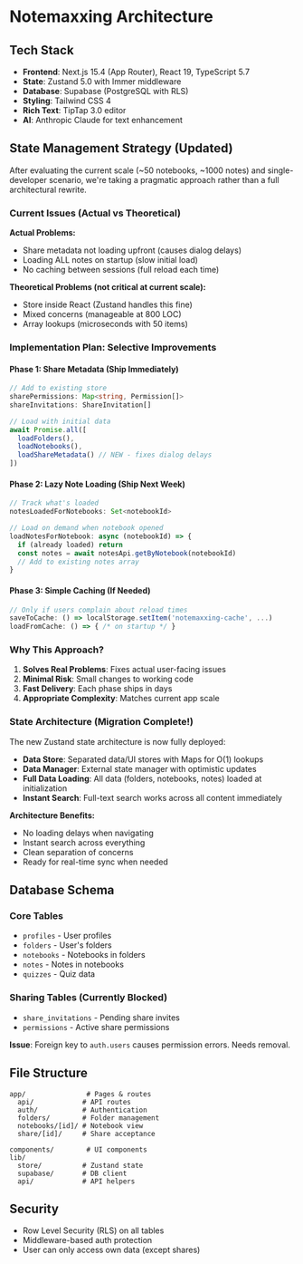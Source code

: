# Notemaxxing Architecture

## Tech Stack

- **Frontend**: Next.js 15.4 (App Router), React 19, TypeScript 5.7
- **State**: Zustand 5.0 with Immer middleware
- **Database**: Supabase (PostgreSQL with RLS)
- **Styling**: Tailwind CSS 4
- **Rich Text**: TipTap 3.0 editor
- **AI**: Anthropic Claude for text enhancement

## State Management Strategy (Updated)

After evaluating the current scale (~50 notebooks, ~1000 notes) and single-developer scenario, we're taking a pragmatic approach rather than a full architectural rewrite.

### Current Issues (Actual vs Theoretical)

**Actual Problems:**

- Share metadata not loading upfront (causes dialog delays)
- Loading ALL notes on startup (slow initial load)
- No caching between sessions (full reload each time)

**Theoretical Problems (not critical at current scale):**

- Store inside React (Zustand handles this fine)
- Mixed concerns (manageable at 800 LOC)
- Array lookups (microseconds with 50 items)

### Implementation Plan: Selective Improvements

#### Phase 1: Share Metadata (Ship Immediately)

```typescript
// Add to existing store
sharePermissions: Map<string, Permission[]>
shareInvitations: ShareInvitation[]

// Load with initial data
await Promise.all([
  loadFolders(),
  loadNotebooks(),
  loadShareMetadata() // NEW - fixes dialog delays
])
```

#### Phase 2: Lazy Note Loading (Ship Next Week)

```typescript
// Track what's loaded
notesLoadedForNotebooks: Set<notebookId>

// Load on demand when notebook opened
loadNotesForNotebook: async (notebookId) => {
  if (already loaded) return
  const notes = await notesApi.getByNotebook(notebookId)
  // Add to existing notes array
}
```

#### Phase 3: Simple Caching (If Needed)

```typescript
// Only if users complain about reload times
saveToCache: () => localStorage.setItem('notemaxxing-cache', ...)
loadFromCache: () => { /* on startup */ }
```

### Why This Approach?

1. **Solves Real Problems**: Fixes actual user-facing issues
2. **Minimal Risk**: Small changes to working code
3. **Fast Delivery**: Each phase ships in days
4. **Appropriate Complexity**: Matches current app scale

### State Architecture (Migration Complete!)

The new Zustand state architecture is now fully deployed:

- **Data Store**: Separated data/UI stores with Maps for O(1) lookups
- **Data Manager**: External state manager with optimistic updates
- **Full Data Loading**: All data (folders, notebooks, notes) loaded at initialization
- **Instant Search**: Full-text search works across all content immediately

**Architecture Benefits:**

- No loading delays when navigating
- Instant search across everything
- Clean separation of concerns
- Ready for real-time sync when needed

## Database Schema

### Core Tables

- `profiles` - User profiles
- `folders` - User's folders
- `notebooks` - Notebooks in folders
- `notes` - Notes in notebooks
- `quizzes` - Quiz data

### Sharing Tables (Currently Blocked)

- `share_invitations` - Pending share invites
- `permissions` - Active share permissions

**Issue**: Foreign key to `auth.users` causes permission errors. Needs removal.

## File Structure

```
app/               # Pages & routes
  api/            # API routes
  auth/           # Authentication
  folders/        # Folder management
  notebooks/[id]/ # Notebook view
  share/[id]/     # Share acceptance

components/        # UI components
lib/
  store/          # Zustand state
  supabase/       # DB client
  api/            # API helpers
```

## Security

- Row Level Security (RLS) on all tables
- Middleware-based auth protection
- User can only access own data (except shares)
